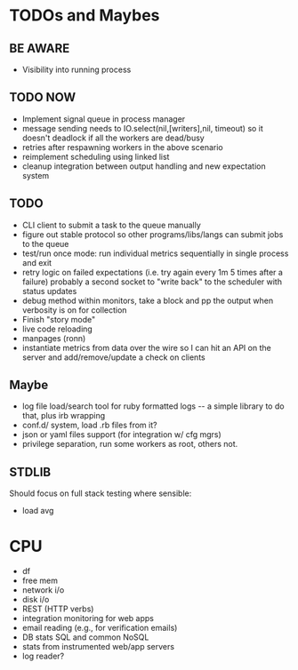 # TODOs and Maybes #

## BE AWARE ##
* Visibility into running process

## TODO NOW ##
* Implement signal queue in process manager
* message sending needs to IO.select(nil,[writers],nil, timeout) so it doesn't
  deadlock if all the workers are dead/busy
* retries after respawning workers in the above scenario
* reimplement scheduling using linked list
* cleanup integration between output handling and new expectation system

## TODO ##
* CLI client to submit a task to the queue manually
* figure out stable protocol so other programs/libs/langs can submit jobs to the queue
* test/run once mode: run individual metrics sequentially in single process and exit
* retry logic on failed expectations (i.e. try again every 1m 5 times after a failure)
  probably a second socket to "write back" to the scheduler with status updates
* debug method within monitors, take a block and pp the output when verbosity is on for collection
* Finish "story mode"
* live code reloading
* manpages (ronn)
* instantiate metrics from data over the wire so I can hit an API on the server and add/remove/update a check on clients

## Maybe ##
* log file load/search tool for ruby formatted logs -- a simple library to do that, plus irb wrapping
* conf.d/ system, load .rb files from it?
* json or yaml files support (for integration w/ cfg mgrs)
* privilege separation, run some workers as root, others not.
 
## STDLIB ##
Should focus on full stack testing where sensible:

* load avg
# CPU
* df
* free mem
* network i/o
* disk i/o
* REST (HTTP verbs)
* integration monitoring for web apps
* email reading (e.g., for verification emails)
* DB stats SQL and common NoSQL
* stats from instrumented web/app servers
* log reader?
